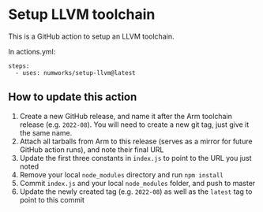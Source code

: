 # Setup LLVM toolchain

This is a GitHub action to setup an LLVM toolchain.

In actions.yml:

```
steps:
  - uses: numworks/setup-llvm@latest
```

## How to update this action

1. Create a new GitHub release, and name it after the Arm toolchain release (e.g. `2022-08`). You will need to create a new git tag, just give it the same name.
2. Attach all tarballs from Arm to this release (serves as a mirror for future GitHub action runs), and note their final URL
3. Update the first three constants in `index.js` to point to the URL you just noted
4. Remove your local `node_modules` directory and run `npm install`
5. Commit `index.js` and your local `node_modules` folder, and push to master
7. Update the newly created tag (e.g. `2022-08`) as well as the `latest` tag to point to this commit
